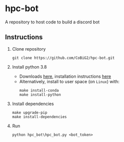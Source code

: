 # hpc-bot
A repository to host code to build a discord bot

## Instructions
1. Clone repository
    ```shell script
    git clone https://github.com/CoBiG2/hpc-bot.git
    ```
   
2. Install python 3.8
    * Downloads [here](https://www.python.org/downloads/), installation instructions [here](https://docs.python.org/3.8/using/unix.html)
    * Alternatively, install to user space (on `Linux`) with:
        ```shell script
        make install-conda
        make install-python
        ```

3. Install dependencies
    ```shell script
    make upgrade-pip
    make install-dependencies
    ```
3. Run
    ```shell script
    python hpc_bot\hpc_bot.py <bot_token>
    ```
